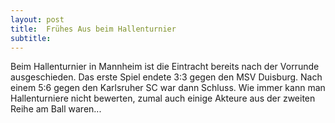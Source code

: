 ```yaml
---
layout: post
title:  Frühes Aus beim Hallenturnier
subtitle:  
---
```


Beim Hallenturnier in Mannheim ist die Eintracht bereits nach der Vorrunde ausgeschieden. Das erste Spiel endete 3:3 gegen den MSV Duisburg. Nach einem 5:6 gegen den Karlsruher SC war dann Schluss. Wie immer kann man Hallenturniere nicht bewerten, zumal auch einige Akteure aus der zweiten Reihe am Ball waren...


